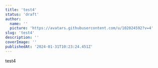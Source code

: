 ```yaml
---
title: 'test4'
status: 'draft'
author:
  name: ''
  picture: 'https://avatars.githubusercontent.com/u/102024592?v=4'
slug: 'test4'
description: ''
coverImage: ''
publishedAt: '2024-01-31T10:23:24.451Z'
---
```


test4